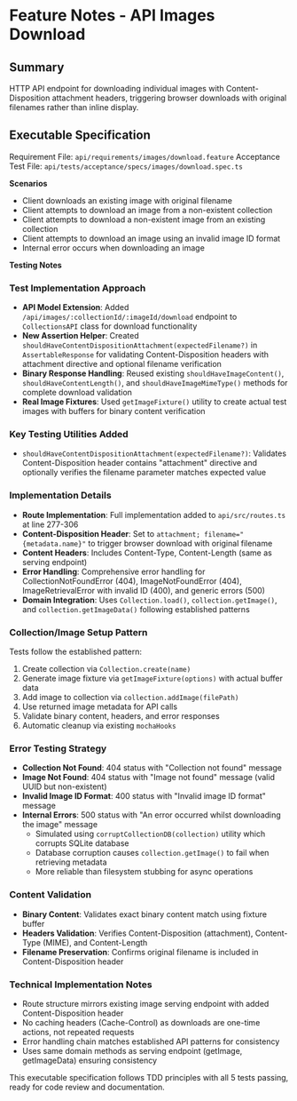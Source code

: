 # Feature Notes - API Images Download

## Summary
HTTP API endpoint for downloading individual images with Content-Disposition attachment headers, triggering browser downloads with original filenames rather than inline display.

## Executable Specification
Requirement File: `api/requirements/images/download.feature`
Acceptance Test File: `api/tests/acceptance/specs/images/download.spec.ts`

**Scenarios**
- Client downloads an existing image with original filename
- Client attempts to download an image from a non-existent collection
- Client attempts to download a non-existent image from an existing collection
- Client attempts to download an image using an invalid image ID format
- Internal error occurs when downloading an image

**Testing Notes**

### Test Implementation Approach
- **API Model Extension**: Added `/api/images/:collectionId/:imageId/download` endpoint to `CollectionsAPI` class for download functionality
- **New Assertion Helper**: Created `shouldHaveContentDispositionAttachment(expectedFilename?)` in `AssertableResponse` for validating Content-Disposition headers with attachment directive and optional filename verification
- **Binary Response Handling**: Reused existing `shouldHaveImageContent()`, `shouldHaveContentLength()`, and `shouldHaveImageMimeType()` methods for complete download validation
- **Real Image Fixtures**: Used `getImageFixture()` utility to create actual test images with buffers for binary content verification

### Key Testing Utilities Added
- `shouldHaveContentDispositionAttachment(expectedFilename?)`: Validates Content-Disposition header contains "attachment" directive and optionally verifies the filename parameter matches expected value

### Implementation Details
- **Route Implementation**: Full implementation added to `api/src/routes.ts` at line 277-306
- **Content-Disposition Header**: Set to `attachment; filename="{metadata.name}"` to trigger browser download with original filename
- **Content Headers**: Includes Content-Type, Content-Length (same as serving endpoint)
- **Error Handling**: Comprehensive error handling for CollectionNotFoundError (404), ImageNotFoundError (404), ImageRetrievalError with invalid ID (400), and generic errors (500)
- **Domain Integration**: Uses `Collection.load()`, `collection.getImage()`, and `collection.getImageData()` following established patterns

### Collection/Image Setup Pattern
Tests follow the established pattern:
1. Create collection via `Collection.create(name)`
2. Generate image fixture via `getImageFixture(options)` with actual buffer data
3. Add image to collection via `collection.addImage(filePath)`
4. Use returned image metadata for API calls
5. Validate binary content, headers, and error responses
6. Automatic cleanup via existing `mochaHooks`

### Error Testing Strategy
- **Collection Not Found**: 404 status with "Collection not found" message
- **Image Not Found**: 404 status with "Image not found" message (valid UUID but non-existent)
- **Invalid Image ID Format**: 400 status with "Invalid image ID format" message
- **Internal Errors**: 500 status with "An error occurred whilst downloading the image" message
  - Simulated using `corruptCollectionDB(collection)` utility which corrupts SQLite database
  - Database corruption causes `collection.getImage()` to fail when retrieving metadata
  - More reliable than filesystem stubbing for async operations

### Content Validation
- **Binary Content**: Validates exact binary content match using fixture buffer
- **Headers Validation**: Verifies Content-Disposition (attachment), Content-Type (MIME), and Content-Length
- **Filename Preservation**: Confirms original filename is included in Content-Disposition header

### Technical Implementation Notes
- Route structure mirrors existing image serving endpoint with added Content-Disposition header
- No caching headers (Cache-Control) as downloads are one-time actions, not repeated requests
- Error handling chain matches established API patterns for consistency
- Uses same domain methods as serving endpoint (getImage, getImageData) ensuring consistency

This executable specification follows TDD principles with all 5 tests passing, ready for code review and documentation.